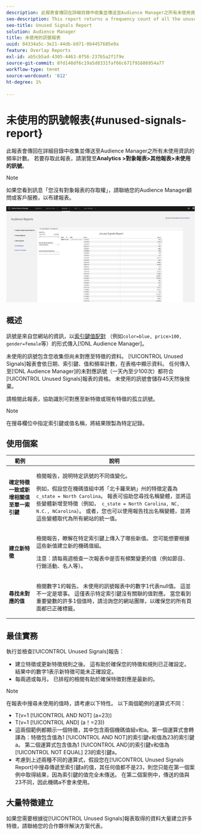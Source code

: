 ```yaml
---
description: 此報表會傳回在詳細目錄中收集並傳送至Audience Manager之所有未使用資訊的頻率計數。
seo-description: This report returns a frequency count of all the unused information collected on your inventory and sent to Audience Manager.
seo-title: Unused Signals Report
solution: Audience Manager
title: 未使用的訊號報表
uuid: 04334a5c-3e21-44db-b971-0b4457685e9a
feature: Overlap Reports
exl-id: ab5cb5ad-4305-4463-8f56-237b5a2f1f9e
source-git-commit: 8fd148df6c19a5d8331faf66c671f91686954a77
workflow-type: tm+mt
source-wordcount: '612'
ht-degree: 1%

---
```


# 未使用的訊號報表{#unused-signals-report}

此報表會傳回在詳細目錄中收集並傳送至Audience Manager之所有未使用資訊的頻率計數。 若要存取此報表，請瀏覽至&#x200B;**Analytics >對象報表>其他報表>未使用的訊號**。

>[!NOTE]
>
>如果您看到訊息「您沒有對象報表的存取權」，請聯絡您的Audience Manager顧問或客戶服務，以布建報表。

![未使用訊號報表的熒幕擷圖](/help/using/reporting/dynamic-reports/assets/unused-signals.png)

## 概述

訊號是來自您網站的資訊，以[索引鍵值配對](../../reference/key-value-pairs-explained.md) （例如`color=blue, price>100, gender=female`等）的形式傳入[!DNL Audience Manager]。

未使用的訊號包含您收集但尚未對應至特徵的資料。 [!UICONTROL Unused Signals]報表會依日期、索引鍵、值和頻率計數，在表格中顯示資料。 任何傳入至[!DNL Audience Manager]的未對應訊號（一天內至少100次）都符合[!UICONTROL Unused Signals]報表的資格。 未使用的訊號會儲存45天然後捨棄。

請檢閱此報表，協助識別可對應至新特徵或現有特徵的孤立訊號。

>[!NOTE]
>
>在搜尋欄位中指定索引鍵或值名稱，將結果限製為特定記錄。

## 使用個案

<table id="table_E5EE0EC078E14EF4B197243488517A2D"> 
 <thead> 
  <tr> 
   <th colname="col1" class="entry"> 範例 </th> 
   <th colname="col2" class="entry"> 說明 </th> 
  </tr> 
 </thead>
 <tbody> 
  <tr> 
   <td colname="col1"> <p><b>確定特徵一致或新增相關值至單一索引鍵</b> </p> </td> 
   <td colname="col2"> <p>檢閱報告，說明特定訊號的不同值變化。 </p> <p>例如，假設您在機碼值組中將「北卡羅來納」州的特徵定義為<code> c_state = North Carolina</code>。 報表可協助您尋找名稱變體，並將這些變體新增至特徵（例如，<code> c_state = North Carolina, NC, N.C., NCarolina</code>）。 或者，您也可以使用報告找出名稱變體，並將這些變體取代為所有網站的統一值。 </p> <p> </p> </td> 
  </tr> 
  <tr> 
   <td colname="col1"> <p><b>建立新特徵</b> </p> </td> 
   <td colname="col2"> <p>檢閱報告，瞭解在特定索引鍵上傳入了哪些新值。 您可能想要根據這些新值建立新的機碼值組。 </p> <p> <p>注意：請每兩週檢查一次報表中是否有頻繁變更的值（例如節目、行銷活動、名人等）。 </p> </p> </td> 
  </tr> 
  <tr> 
   <td colname="col1"> <p><b>尋找未對應的值</b> </p> </td> 
   <td colname="col2"> <p>檢閱數字1的報告。 <span class="wintitle">未使用的訊號</span>報表中的數字1代表null值。 這並不一定是壞事。 這僅表示特定索引鍵沒有關聯的值對應。 當您看到重要變數的許多1個值時，請洽詢您的網站團隊，以確保您的所有頁面都已正確標籤。 </p> </td> 
  </tr> 
 </tbody> 
</table>

## 最佳實務

執行並檢查[!UICONTROL Unused Signals]報告：

* 建立特徵或更新特徵規則之後。 這有助於確保您的特徵和規則已正確設定。 結果中的數字1表示新特徵可能未正確設定。
* 每兩週或每月。 已排程的檢閱有助於確保特徵對應是最新的。

>[!NOTE]
>
>在報表中搜尋未使用的值時，請考慮以下特性。 以下兩個範例的運算式不同：

* T(v=1 [!UICONTROL AND NOT] (a=23))
* T(v=1 [!UICONTROL AND] (a！=23))
* 這兩個範例都顯示一個特徵，其中包含兩個機碼值組v和a。第一個運算式會轉譯為：特徵包含值為1 [!UICONTROL AND NOT]的索引鍵v和值為23的索引鍵a。 第二個運算式包含值為1 [!UICONTROL AND]的索引鍵v和值為[!UICONTROL NOT EQUAL] 23的索引鍵a。
* 考慮到上述兩種不同的運算式，假設您在[!UICONTROL Unused Signals Report]中搜尋傳遞至索引鍵a的值，其任何值都不是23，則您只能在第一個案例中取得結果，因為索引鍵的值完全未傳送。 在第二個案例中，傳送的值與23不同，因此機碼a不會未使用。

## 大量特徵建立

如果您需要根據從[!UICONTROL Unused Signals]報表取得的資料大量建立許多特徵，請聯絡您的合作夥伴解決方案代表。
